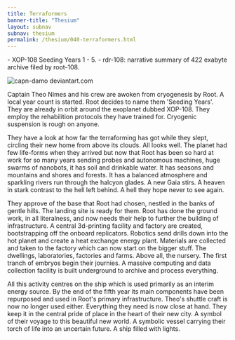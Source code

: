 ```yaml
--- 
title: Terraformers 
banner-title: "Thesium" 
layout: subnav 
subnav: thesium 
permalink: /thesium/040-terraformers.html 
---
```


<div class="data">
- XOP-108 Seeding Years 1 - 5.
- rdr-108: narrative summary of 422 exabyte archive filed by root-108.  
</div>

![capn-damo deviantart.com](https://images-wixmp-ed30a86b8c4ca887773594c2.wixmp.com/f/87157177-c2fc-4877-91ea-2841f6f9bd16/daijwvl-fbe16bbf-48a4-43ee-9e01-95a218bd6450.jpg?token=eyJ0eXAiOiJKV1QiLCJhbGciOiJIUzI1NiJ9.eyJzdWIiOiJ1cm46YXBwOjdlMGQxODg5ODIyNjQzNzNhNWYwZDQxNWVhMGQyNmUwIiwiaXNzIjoidXJuOmFwcDo3ZTBkMTg4OTgyMjY0MzczYTVmMGQ0MTVlYTBkMjZlMCIsIm9iaiI6W1t7InBhdGgiOiJcL2ZcLzg3MTU3MTc3LWMyZmMtNDg3Ny05MWVhLTI4NDFmNmY5YmQxNlwvZGFpand2bC1mYmUxNmJiZi00OGE0LTQzZWUtOWUwMS05NWEyMThiZDY0NTAuanBnIn1dXSwiYXVkIjpbInVybjpzZXJ2aWNlOmZpbGUuZG93bmxvYWQiXX0.6Qf4NErvtzMN0xDgr4WcUSDBWJNhvMh21VJco7b5TCQ)

Captain Theo Nimes and his crew are awoken from cryogenesis by Root. A local
year count is started. Root decides to name them 'Seeding Years'. They are
already in orbit around the exoplanet dubbed XOP-108. They employ the
rehabilition protocols they have trained for. Cryogenic suspension is rough on
anyone.  

They have a look at how far the terraforming has got while they slept, circling
their new home from above its clouds. All looks well. The planet had few
life-forms when they arrived but now that Root has been so hard at work for so
many years sending probes and autonomous machines, huge swarms of nanobots, it
has soil and drinkable water. It has seasons and mountains and shores and
forests. It has a balanced atmosphere and sparkling rivers run through the
halcyon glades. A new Gaia stirs. A heaven in stark contrast to the hell left
behind. A hell they hope never to see again.  

They approve of the base that Root had chosen, nestled in the banks of gentle
hills. The landing site is ready for them. Root has done the ground work, in
all literalness, and now needs their help to further the building of
infrastructure. A central 3d-printing facility and factory are created,
bootstrapping off the onboard replicators. Robotics send drills down into the
hot planet and create a heat exchange energy plant. Materials are collected and
taken to the factory which can now start on the bigger stuff. The dwellings,
laboratories, factories and farms. Above all, the nursery. The first tranch of
embryos begin their journies. A massive computing and data collection facility
is built underground to archive and process everything.  

All this activity centres on the ship which is used primarily as an interim
energy source. By the end of the fifth year its main components have been
repurposed and used in Root's primary infrastructure. Theo's shuttle craft is
now no longer used either. Everything they need is now close at hand. They keep
it in the central pride of place in the heart of their new city. A symbol of
their voyage to this beautiful new world. A symbolic vessel carrying their
torch of life into an uncertain future. A ship filled with lights.

